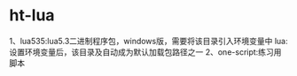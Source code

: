 # ht-lua
1、lua535:lua5.3二进制程序包，windows版，需要将该目录引入环境变量中
	lua:设置环境变量后，该目录及自动成为默认加载包路径之一
2、one-script:练习用脚本